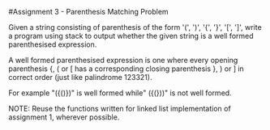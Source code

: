 #Assignment 3 - Parenthesis Matching Problem

Given a string consisting of parenthesis of the form '(', ')', '{', '}', '[', ']', write a program using stack to output whether the given string is a well formed parenthesised expression.

A well formed parenthesised expression is one where every opening parenthesis {, ( or [ has a corresponding closing parenthesis }, ) or ] in correct order (just like palindrome 123321). 

For example "({()})" is well formed while" ({(}))" is not well formed.

NOTE: Reuse the functions written for linked list implementation of assignment 1, wherever possible.